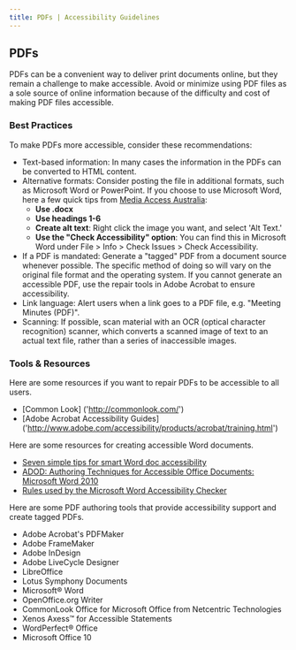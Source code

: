 ```yaml
---
title: PDFs | Accessibility Guidelines
---
```

## PDFs

PDFs can be a convenient way to deliver print documents online, but they remain a challenge to make accessible. Avoid or minimize using PDF files as a sole source of online information because of the difficulty and cost of making PDF files accessible.

### Best Practices
To make PDFs more accessible, consider these recommendations:

* <span class="text-bold">Text-based information</span>: In many cases the information in the PDFs can be converted to HTML content.
* <span class="text-bold">Alternative formats</span>: Consider posting the file in additional formats, such as Microsoft Word or PowerPoint. If you choose to use Microsoft Word, here a few quick tips from [Media Access Australia](http://www.mediaaccess.org.au/digitalaccessibilityservices/seven-simple-tips-for-smart-word-doc-accessibility/):
    * **Use .docx**
    * **Use headings 1-6**
    * **Create alt text**: Right click the image you want, and select 'Alt Text.'
    * **Use the "Check Accessibility" option**: You can find this in Microsoft Word under File > Info > Check Issues > Check Accessibility.
* <span class="text-bold">If a PDF is mandated</span>: Generate a "tagged" PDF from a document source whenever possible. The specific method of doing so will vary on the original file format and the operating system. If you cannot generate an accessible PDF, use the repair tools in Adobe Acrobat to ensure accessibility.
* <span class="text-bold">Link language</span>: Alert users when a link goes to a PDF file, e.g. "Meeting Minutes (PDF)".
* <span class="text-bold">Scanning</span>: If possible, scan material with an OCR (optical character recognition) scanner, which converts a scanned image of text to an actual text file, rather than a series of inaccessible images.

### Tools &amp; Resources
Here are some resources if you want to repair PDFs to be accessible to all users.

* [Common Look] ('http://commonlook.com/')
* [Adobe Acrobat Accessibility Guides] ('http://www.adobe.com/accessibility/products/acrobat/training.html')

Here are some resources for creating accessible Word documents.

* [Seven simple tips for smart Word doc accessibility](http://www.mediaaccess.org.au/digitalaccessibilityservices/seven-simple-tips-for-smart-word-doc-accessibility/)
* [ADOD: Authoring Techniques for Accessible Office Documents: Microsoft Word 2010](http://adod.idrc.ocad.ca/word2010)
* [Rules used by the Microsoft Word Accessibility Checker](https://support.office.com/en-us/article/Rules-used-by-the-Accessibility-Checker-651e08f2-0fc3-4e10-aaca-74b4a67101c1)

Here are some PDF authoring tools that provide accessibility support and create tagged PDFs.

* Adobe Acrobat's PDFMaker
* Adobe FrameMaker
* Adobe InDesign
* Adobe LiveCycle Designer
* LibreOffice
* Lotus Symphony Documents
* Microsoft® Word
* OpenOffice.org Writer
* CommonLook Office for Microsoft Office from Netcentric Technologies
* Xenos Axess™ for Accessible Statements
* WordPerfect® Office
* Microsoft Office 10
